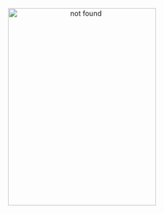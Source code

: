 
<div align="center"> <img src="ZHANJINGCHUN.jpg" width="300" height = "400" alt="not found ">   </div>
